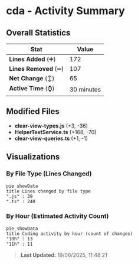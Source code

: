 # cda - Activity Summary 

## Overall Statistics

| Stat                   | Value                                                             |
| ---------------------- | ----------------------------------------------------------------- |
| **Lines Added** (➕)   | 172                                          |
| **Lines Removed** (➖) | 107                                        |
| **Net Change** (↕)    | 65                |
| **Active Time** (⌚)   | 30 minutes |


## Modified Files
- **clear-view-types.js** (+3, -36)
- **HelperTextService.ts** (+168, -70)
- **clear-view-queries.ts** (+1, -1)

## Visualizations

### By File Type (Lines Changed)

```mermaid
pie showData
title Lines changed by file type
".js" : 39
".ts" : 240
```

### By Hour (Estimated Activity Count)

```mermaid
pie showData
title Coding activity by hour (count of changes)
"10h" : 13
"11h" : 11
```


> **Last Updated:** 19/06/2025, 11:48:21